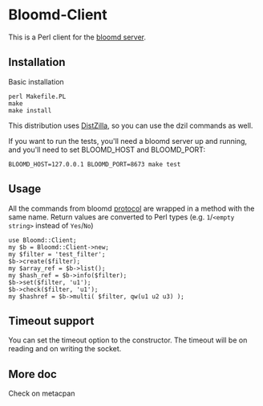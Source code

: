 Bloomd-Client
=============

This is a Perl client for the [bloomd server](https://github.com/armon/bloomd).

Installation
------------

Basic installation

```
perl Makefile.PL
make
make install
```

This distribution uses [DistZilla](http://dzil.org/), so you can use the dzil commands as well.

If you want to run the tests, you'll need a bloomd server up and running, and
you'll need to set BLOOMD_HOST and BLOOMD_PORT:

```
BLOOMD_HOST=127.0.0.1 BLOOMD_PORT=8673 make test
```

Usage
-----

All the commands from bloomd
[protocol](https://github.com/armon/bloomd#protocol) are wrapped in a method
with the same name. Return values are converted to Perl types (e.g. `1`/`<empty
string>` instead of `Yes`/`No`)

```
use Bloomd::Client;
my $b = Bloomd::Client->new;
my $filter = 'test_filter';
$b->create($filter);
my $array_ref = $b->list();
my $hash_ref = $b->info($filter);
$b->set($filter, 'u1');
$b->check($filter, 'u1');
my $hashref = $b->multi( $filter, qw(u1 u2 u3) );
```

Timeout support
---------------

You can set the timeout option to the constructor. The timeout will be on
reading and on writing the socket.

More doc
--------

Check on metacpan
